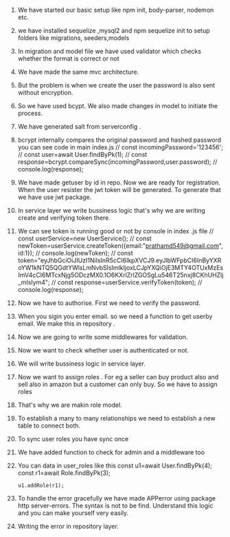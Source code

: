 1) We have started our basic setup like npm init, body-parser, nodemon etc.
2) we have installed sequelize ,mysql2 and npm sequelize init to setup folders like migrations, seeders,models
3) In migration and model file we have used validator which checks whether the format is correct or not
4) We have made the same mvc architecture.
5) But the problem is when we create the user the password is also sent without encryption.
6) So we have used bcypt. We also made changes in model to initiate the process.
7) We have generated salt from serverconfig .
8) bcrypt internally compares the original password and hashed password you can see code in main index.js 
    // const incomingPassword='123456';
        // const user=await User.findByPk(1);
        // const response=bcrypt.compareSync(incomingPassword,user.password);
        // console.log(response);

9) We have made getuser by id in repo. Now we are ready for registration. When the user resister the jwt token will be generated. To generate that we have use jwt package.
10) In service layer we write bussiness logic that's why we are writing create and verifying token there.
11) We can see token is running good or not by console in index .js file 
    // const userService=new UserService();
        // const newToken=userService.createToken({email:"prathamd549@gmail.com",id:1});
        // console.log(newToken);
        // const token="eyJhbGciOiJIUzI1NiIsInR5cCI6IkpXVCJ9.eyJlbWFpbCI6InByYXRoYW1kNTQ5QGdtYWlsLmNvbSIsImlkIjoxLCJpYXQiOjE3MTY4OTUxMzEsImV4cCI6MTcxNjg5ODczMX0.1O6KXrlZrlZGOSgLu546T25nxj8CKhUHZlj_mIsIym4";
        // const response=userService.verifyToken(token);
        // console.log(response);
12) Now we have to authorise. First we need to verify the password.
13) When you sigin you enter email. so we need a function to get userby email. We make this in repository .
14) Now we are going to write some middlewares for validation.
15) Now we want to check whether user is authenticated or not.
16) We will write bussiness logic in service layer.
17) Now we want to assign roles . For eg a seller can buy product also and sell also in amazon but a customer can only buy. So we have to assign roles
18) That's why we are makin role model.
19) To establish a many to many relationships we need to establish a new table to connect both.
20) To sync user roles you have sync once
21) We have added function to check for admin and a middleware too
22) You can data in user_roles like this 
        const u1=await User.findByPk(4);
        const r1=await Role.findByPk(3);

        u1.addRole(r1);

23) To handle the error gracefully we have made APPerror using package http server-errors. The syntax is not to be find. Understand this logic and you can make yourself very easily.
24) Writing the error in repository layer.